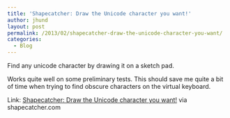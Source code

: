 ```yaml
---
title: 'Shapecatcher: Draw the Unicode character you want!'
author: jhund
layout: post
permalink: /2013/02/shapecatcher-draw-the-unicode-character-you-want/
categories:
  - Blog
---
```

Find any unicode character by drawing it on a sketch pad.

Works quite well on some preliminary tests. This should save me quite a bit of time when trying to find obscure characters on the virtual keyboard.

Link: [Shapecatcher: Draw the Unicode character you want!][1] via shapecatcher.com

 [1]: http://shapecatcher.com/